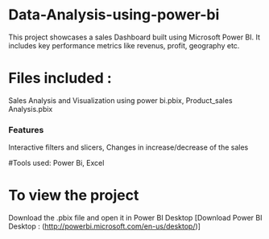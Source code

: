 # Data-Analysis-using-power-bi 
This project showcases a sales Dashboard built using Microsoft Power BI. 
It includes key performance metrics like revenus, profit, geography etc. 
# Files included :
Sales Analysis and Visualization using power bi.pbix,
Product_sales Analysis.pbix

### Features
Interactive filters and slicers,
Changes in increase/decrease of the sales

#Tools used:
Power Bi,
Excel 

# To view the project
Download the .pbix file and open it in Power BI Desktop
[Download Power BI Desktop : (http://powerbi.microsoft.com/en-us/desktop/)]
